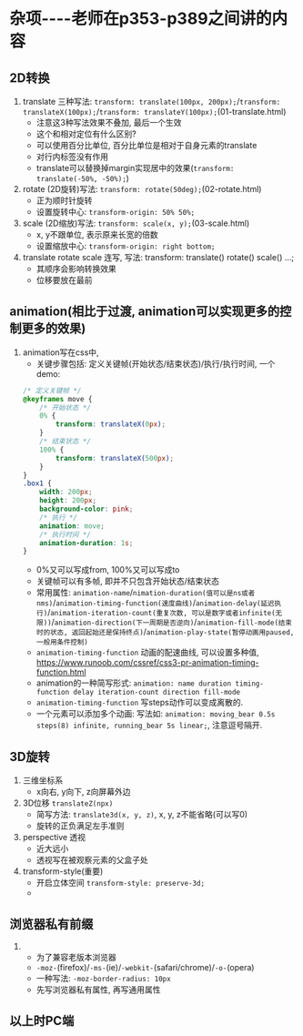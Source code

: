# 杂项----老师在p353-p389之间讲的内容

## 2D转换
1. translate 三种写法: `transform: translate(100px, 200px);`/`transform: translateX(100px);`/`transform: translateY(100px);`(01-translate.html)
    - 注意这3种写法效果不叠加, 最后一个生效
    - 这个和相对定位有什么区别?
    - 可以使用百分比单位, 百分比单位是相对于自身元素的translate
    - 对行内标签没有作用
    - translate可以替换掉margin实现居中的效果(`transform: translate(-50%, -50%);`)
2. rotate (2D旋转)写法: `transform: rotate(50deg);`(02-rotate.html)
    - 正为顺时针旋转
    - 设置旋转中心: `transform-origin: 50% 50%;`
3. scale (2D缩放)写法: `transform: scale(x, y);`(03-scale.html)
    - x, y不跟单位, 表示原来长宽的倍数
    - 设置缩放中心: `transform-origin: right bottom;`
4. translate rotate scale 连写, 写法: transform: translate() rotate() scale() ...;
    - 其顺序会影响转换效果
    - 位移要放在最前

## animation(相比于过渡, animation可以实现更多的控制更多的效果)
1. animation写在css中, 
    - 关键步骤包括: 定义关键帧(开始状态/结束状态)/执行/执行时间, 一个demo:
    ```css
    /* 定义关键帧 */
    @keyframes move {
        /* 开始状态 */
        0% {
            transform: translateX(0px);
        }
        /* 结束状态 */
        100% {
            transform: translateX(500px);
        }
    }
    .box1 {
        width: 200px;
        height: 200px;
        background-color: pink;
        /* 执行 */
        animation: move;
        /* 执行时间 */
        animation-duration: 1s;
    }
    ```
    - 0%又可以写成from, 100%又可以写成to
    - 关键帧可以有多帧, 即并不只包含开始状态/结束状态
    - 常用属性: `animation-name`/`nimation-duration(值可以是ns或者nms)`/`animation-timing-function(速度曲线)`/`animation-delay(延迟执行)`/`animation-iteration-count(重复次数, 可以是数字或者infinite(无限))`/`animation-direction(下一周期是否逆向)`/`animation-fill-mode(结束时的状态, 返回起始还是保持终点)`/`animation-play-state(暂停动画用paused, 一般用条件控制)`
    - `animation-timing-function` 动画的配速曲线, 可以设置多种值, https://www.runoob.com/cssref/css3-pr-animation-timing-function.html
    - animation的一种简写形式: `animation: name duration timing-function delay iteration-count direction fill-mode`
    - `animation-timing-function` 写steps动作可以变成离散的. 
    - 一个元素可以添加多个动画: 写法如: `animation: moving_bear 0.5s steps(8) infinite, running_bear 5s linear;`, 注意逗号隔开. 
## 3D旋转
1. 三维坐标系
    - x向右, y向下, z向屏幕外边
2. 3D位移 `translateZ(npx)`
    - 简写方法: `translate3d(x, y, z)`, x, y, z不能省略(可以写0)
    - 旋转的正负满足左手准则
3. perspective 透视
    - 近大远小
    - 透视写在被观察元素的父盒子处
4. transform-style(重要)
    - 开启立体空间 `transform-style: preserve-3d;`
    - 
## 浏览器私有前缀
1. 
    - 为了兼容老版本浏览器
    - `-moz-`(firefox)/`-ms-`(ie)/`-webkit-`(safari/chrome)/`-o-`(opera)
    - 一种写法: `-moz-border-radius: 10px`
    - 先写浏览器私有属性, 再写通用属性

## 以上时PC端





